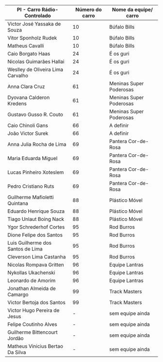 | PI - Carro Rádio-Controlado | Número do carro | Nome da equipe/ carro    |
|-----------------------------|-----------------|--------------------------|
| Victor José Yassaka de Souza| 10              | Búfalo Bills             |
| Vitor Sponholz Rudek        | 10              | Búfalo Bills             |
| Matheus Cavalli             | 10              | Búfalo Bills             |
| Caio Borgato Haas           | 24              | É os guri                |
| Nicolas Guimarães Hallai    | 24              | É os guri                |
| Weslley de Oliveira Lima Carvalho | 24       | É os guri                |
| Anna Clara Cruz             | 61              | Meninas Super Poderosas  |
| Dyovana Calderon Kredens    | 61              | Meninas Super Poderosas  |
| Gustavo Gusso R. Couto      | 61              | Meninas Super Poderosas  |
| Caio Chinoli Gans           | 66              | A definir                |
| João Victor Surek           | 66              | A definir                |
| Anna Julia Rocha de Lima    | 69              | Pantera Cor-de-Rosa      |
| Maria Eduarda Miguel        | 69              | Pantera Cor-de-Rosa      |
| Lucas Pinheiro Xoteslem     | 69              | Pantera Cor-de-Rosa      |
| Pedro Cristiano Ruts        | 69              | Pantera Cor-de-Rosa      |
| Guilherme Mafioletti Quintana| 88             | Plástico Móvel           |
| Eduardo Henrique Souza      | 88              | Plástico Móvel           |
| Tiago Unlaut Boing Nack     | 88              | Plástico Móvel           |
| Ygor Schrederhof Cortes     | 95              | Rod Burros               |
| Dione Felipe dos Santos     | 95              | Rod Burros               |
| Luis Guilherme dos Santos de Lima | 95       | Rod Burros               |
| Cleverson Lima Castanha     | 95              | Rod Burros               |
| Nicolas Rompava Gritten     | 96              | Equipe Lantras           |
| Nykollas Ukachenski         | 96              | Equipe Lantras           |
| Leonardo de Amorim          | 96              | Equipe Lantras           |
| Jonathan Almeida de Camargo | 99              | Track Masters            |
| Victor Bertoja dos Santos   | 99              | Track Masters            |
| Victor Hugo Pereira de Jesus| -               | sem equipe ainda         |
| Felipe Coutinho Alves       | -               | sem equipe ainda         |
| Guilherme Bittencourt Jordão| -               | sem equipe ainda         |
| Matheus Vinicius Bertao Da Silva | -         | sem equipe ainda         |
